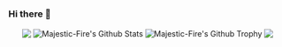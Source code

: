 ### Hi there 👋

<p align="center">
<img align="center" src="https://github-readme-stats.vercel.app/api/top-langs/?username=Majestic-Fire&hide_langs_below=1&theme=default&line_height=27&layout=compact" />
<img align="center" src="https://github-readme-stats.vercel.app/api?username=Majestic-Fire&show_icons=true&count_private=true&include_all_commits=true&line_height=21" alt="Majestic-Fire's Github Stats" />
<img align="center" src="https://github-profile-trophy.vercel.app/?username=Majestic-Fire&column=7" alt="Majestic-Fire's Github Trophy" />
<img align="center" src="https://github.com/Majestic-Fire/Majestic-Fire/raw/master/timeline-drop/output/dropped-timeline-Majestic-Fire.gif" />
</p>



<!--
**Majestic-Fire/Majestic-Fire** is a ✨ _special_ ✨ repository because its `README.md` (this file) appears on your GitHub profile.

Here are some ideas to get you started:

- 🔭 I’m currently working on ...
- 🌱 I’m currently learning ...
- 👯 I’m looking to collaborate on ...
- 🤔 I’m looking for help with ...
- 💬 Ask me about ...
- 📫 How to reach me: ...
- 😄 Pronouns: ...
- ⚡ Fun fact: ...
-->
